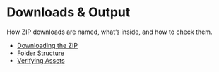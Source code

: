 # Downloads & Output

How ZIP downloads are named, what’s inside, and how to check them.

- [Downloading the ZIP](downloading-the-zip.md)
- [Folder Structure](folder-structure.md)
- [Verifying Assets](verifying-assets.md)

